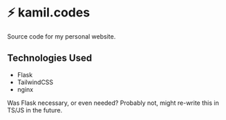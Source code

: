# ⚡ kamil.codes 

Source code for my personal website.

## Technologies Used

- Flask
- TailwindCSS
- nginx

Was Flask necessary, or even needed? Probably not, might re-write this in TS/JS in the future.